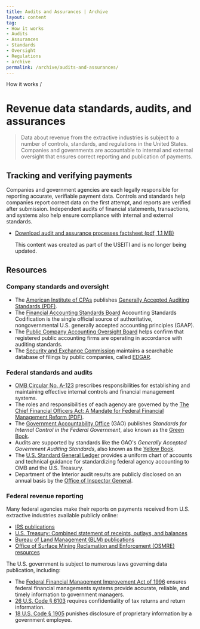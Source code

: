 ```yaml
---
title: Audits and Assurances | Archive
layout: content
tag:
- How it works
- Audits
- Assurances
- Standards
- Oversight
- Regulations
- archive
permalink: /archive/audits-and-assurances/
---
```


<custom-link to="/how-it-works/" className="breadcrumb link-charlie">How it works</custom-link> /
# Revenue data standards, audits, and assurances

> Data about revenue from the extractive industries is subject to a number of controls, standards, and regulations in the United States. Companies and governments are accountable to internal and external oversight that ensures correct reporting and publication of payments.

## Tracking and verifying payments

Companies and government agencies are each legally responsible for reporting accurate, verifiable payment data. Controls and standards help companies report correct data on the first attempt, and reports are verified after submission. Independent audits of financial statements, transactions, and systems also help ensure compliance with internal and external standards.

<ul class="downloads-download_links list-unstyled">
  <li><a href="/downloads/archive/USEITI_budget-audit-factsheet_2017-08-09.pdf"><icon-download></icon-download>Download audit and assurance processes factsheet (pdf, 1.1 MB)</a>
    <p class="para-sm"><icon-archive></icon-archive> This content was created as part of the <glossary-term termKey="EITI Standard">USEITI</glossary-term> and is no longer being updated.</p>
  </li>
</ul>

## Resources

### Company standards and oversight

* The [American Institute of CPAs](http://www.aicpa.org/Pages/default.aspx) publishes [Generally Accepted Auditing Standards (PDF)](http://www.aicpa.org/Research/Standards/AuditAttest/DownloadableDocuments/AU-00150.pdf).
* The [Financial Accounting Standards Board](http://www.fasb.org/jsp/FASB/Page/LandingPage&cid=1175805317350) Accounting Standards Codification is the single official source of authoritative, nongovernmental U.S. generally accepted accounting principles (GAAP).
* The [Public Company Accounting Oversight Board](https://pcaobus.org/Pages/default.aspx) helps confirm that registered public accounting firms are operating in accordance with auditing standards.
* The [Security and Exchange Commission](https://www.sec.gov/) maintains a searchable database of filings by public companies, called [EDGAR](https://www.sec.gov/edgar/searchedgar/companysearch.html).

### Federal standards and audits

- [OMB Circular No. A-123](https://obamawhitehouse.archives.gov/omb/circulars_a123_rev) prescribes responsibilities for establishing and maintaining effective internal controls and financial management systems.
- The roles and responsibilities of each agency are governed by the [The Chief Financial Officers Act: A Mandate for Federal Financial Management Reform (PDF)](http://www.gao.gov/special.pubs/af12194.pdf).
- The [Government Accountability Office](http://www.gao.gov/) (GAO) publishes _Standards for Internal Control in the Federal Government_, also known as the [Green Book](http://www.gao.gov/greenbook/overview).
- Audits are supported by standards like the GAO's _Generally Accepted Government Auditing Standards_, also known as the [Yellow Book](http://www.gao.gov/yellowbook/overview).
- The [U.S. Standard General Ledger](https://www.fiscal.treasury.gov/fsreports/ref/ussgl/ussgl_home.htm) provides a uniform chart of accounts and technical guidance for standardizing federal agency accounting to OMB and the U.S. Treasury.
- Department of the Interior audit results are publicly disclosed on an annual basis by the [Office of Inspector General](https://www.doioig.gov/reports).

### Federal revenue reporting

Many federal agencies make their reports on payments received from U.S. extractive industries available publicly online:

- [IRS publications](https://www.irs.gov/publications/)
- [U.S. Treasury: Combined statement of receipts, outlays, and balances](https://fiscal.treasury.gov/reports-statements/combined-statement/)
- [Bureau of Land Management (BLM) publications](https://www.blm.gov/learn/blm-library/agency-publications)
- [Office of Surface Mining Reclamation and Enforcement (OSMRE) resources](http://www.osmre.gov/resources/InformationFor.shtm)

The U.S. government is subject to numerous laws governing data publication, including:

- The [Federal Financial Management Improvement Act of 1996](https://obamawhitehouse.archives.gov/omb/financial_ffs_ffmia) ensures federal financial managements systems provide accurate, reliable, and timely information to government managers.
- [26 U.S. Code § 6103](https://www.law.cornell.edu/uscode/text/26/6103) requires confidentiality of tax returns and return information.
- [18 U.S. Code § 1905](https://www.law.cornell.edu/uscode/text/18/1905) punishes disclosure of proprietary information by a government employee.
